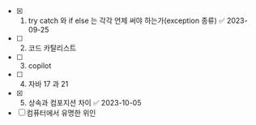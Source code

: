 - [x] 1. try catch 와 if else 는 각각 언제 써야 하는가(exception 종류) ✅ 2023-09-25
- [ ] 2. 코드 카탈리스트
- [ ] 3. copilot
- [ ] 4. 자바 17 과 21
- [x] 5. 상속과 컴포지션 차이 ✅ 2023-10-05
- [ ] 컴퓨터에서 유명한 위인